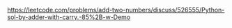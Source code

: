 https://leetcode.com/problems/add-two-numbers/discuss/526555/Python-sol-by-adder-with-carry.-85%2B-w-Demo